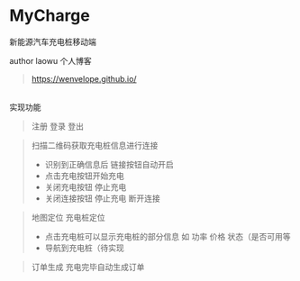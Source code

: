 # MyCharge
新能源汽车充电桩移动端

author laowu
个人博客  
> https://wenvelope.github.io/
</br>
实现功能  

> 注册 登录 登出

> 扫描二维码获取充电桩信息进行连接
> - 识别到正确信息后 链接按钮自动开启
> - 点击充电按钮开始充电
> - 关闭充电按钮 停止充电
> - 关闭连接按钮 停止充电 断开连接 


> 地图定位 充电桩定位
> - 点击充电桩可以显示充电桩的部分信息 如 功率 价格 状态（是否可用等
> - 导航到充电桩（待实现 

> 订单生成
> 充电完毕自动生成订单
